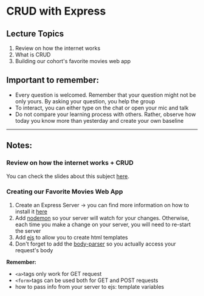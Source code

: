 # CRUD with Express

## Lecture Topics
1. Review on how the internet works 
2. What is CRUD
3. Building our cohort's favorite movies web app

## Important to remember:
* Every question is welcomed. Remember that your question might not be only yours. By asking your question, you help the group
* To interact, you can either type on the chat or open your mic and talk
* Do not compare your learning process with others. Rather, observe how today you know more than yesterday and create your own baseline

----
## Notes: 

### Review on how the internet works + CRUD 
You can check the slides about this subject [here](https://docs.google.com/presentation/d/1O74NbLfeYdkgChSo-QEVH-6dmeRoQX4vvWSq4CeZOYQ/edit?usp=sharing).

### Creating our Favorite Movies Web App

1. Create an Express Server -> you can find more information on how to install it [here](https://expressjs.com/en/starter/installing.html)
2. Add [nodemon](https://www.npmjs.com/package/nodemon) so your server will watch for your changes. Otherwise, each time you make a change on your server, you will need to re-start the server
3. Add [ejs](https://ejs.co/#install) to allow you to create html templates
4. Don't forget to add the [body-parser](https://www.npmjs.com/package/body-parser) so you actually access your request's body

**Remember:**  

* `<a>`tags only work for GET request
* `<form>`tags can be used both for GET and POST requests
* how to pass info from your server to ejs: template variables